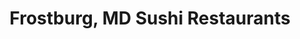 ---
layout: city
title: Frostburg, MD Sushi Restaurants
permalink: /maryland/frostburg/
stateAbbr: MD
stateName: Maryland
cityName: Frostburg

---